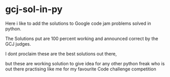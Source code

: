 gcj-sol-in-py
=============

Here i like to add the solutions to Google code jam problems solved in python. 

The Solutions put are 100 percent working and announced correct by the GCJ judges. 

I dont proclaim these are the best solutions out there, 

but these are working solution to give idea for any other python freak who is out there practising like me for my favourite Code challenge competition
